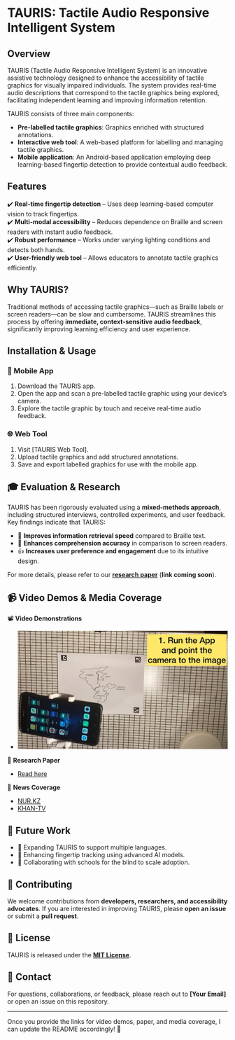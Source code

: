 # TAURIS: Tactile Audio Responsive Intelligent System

## Overview

TAURIS (Tactile Audio Responsive Intelligent System) is an innovative assistive technology designed to enhance the accessibility of tactile graphics for visually impaired individuals. The system provides real-time audio descriptions that correspond to the tactile graphics being explored, facilitating independent learning and improving information retention.

TAURIS consists of three main components:

- **Pre-labelled tactile graphics**: Graphics enriched with structured annotations.
- **Interactive web tool**: A web-based platform for labelling and managing tactile graphics.
- **Mobile application**: An Android-based application employing deep learning-based fingertip detection to provide contextual audio feedback.

## Features

✔️ **Real-time fingertip detection** – Uses deep learning-based computer vision to track fingertips.  
✔️ **Multi-modal accessibility** – Reduces dependence on Braille and screen readers with instant audio feedback.  
✔️ **Robust performance** – Works under varying lighting conditions and detects both hands.  
✔️ **User-friendly web tool** – Allows educators to annotate tactile graphics efficiently.  

## Why TAURIS?

Traditional methods of accessing tactile graphics—such as Braille labels or screen readers—can be slow and cumbersome. TAURIS streamlines this process by offering **immediate, context-sensitive audio feedback**, significantly improving learning efficiency and user experience.

## Installation & Usage

### 📱 Mobile App

1. Download the TAURIS app.
2. Open the app and scan a pre-labelled tactile graphic using your device’s camera.
3. Explore the tactile graphic by touch and receive real-time audio feedback.

### 🌐 Web Tool

1. Visit [TAURIS Web Tool].
2. Upload tactile graphics and add structured annotations.
3. Save and export labelled graphics for use with the mobile app.

## 🎓 Evaluation & Research

TAURIS has been rigorously evaluated using a **mixed-methods approach**, including structured interviews, controlled experiments, and user feedback. Key findings indicate that TAURIS:

- 🚀 **Improves information retrieval speed** compared to Braille text.
- 🎯 **Enhances comprehension accuracy** in comparison to screen readers.
- 👍 **Increases user preference and engagement** due to its intuitive design.

For more details, please refer to our **[research paper](#)** (**link coming soon**).

## 📹 Video Demos & Media Coverage

📽️ **Video Demonstrations**  
- [![TAURIS Demo](TAURIS_demo.jpeg)](https://youtu.be/FHcIDsY10RU)

📰 **Research Paper**  
- [Read here](https://ieeexplore.ieee.org/stamp/stamp.jsp?arnumber=9954390)  

📰 **News Coverage**  
- [NUR.KZ](https://www.nur.kz/technologies/software/2087096-iz-velikobritanii-v-shymkent-vypusknik-bolashaka-vernulsya-v-kazahstan-s-tehnologiey-buduschego-dlya-slepyh/)  
- [KHAN-TV](https://youtu.be/X2jTyzY4PmE?si=GjPDt3nSSqU9CmYJ)  

## 🔮 Future Work

- 🔄 Expanding TAURIS to support multiple languages.
- 🤖 Enhancing fingertip tracking using advanced AI models.
- 🏫 Collaborating with schools for the blind to scale adoption.

## 🤝 Contributing

We welcome contributions from **developers, researchers, and accessibility advocates**. If you are interested in improving TAURIS, please **open an issue** or submit a **pull request**.

## 📜 License

TAURIS is released under the **[MIT License](LICENSE)**.

## 📩 Contact

For questions, collaborations, or feedback, please reach out to **[Your Email]** or open an issue on this repository.

---

Once you provide the links for video demos, paper, and media coverage, I can update the README accordingly! 🚀
